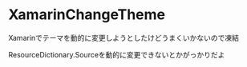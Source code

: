 # XamarinChangeTheme
Xamarinでテーマを動的に変更しようとしたけどうまくいかないので凍結

ResourceDictionary.Sourceを動的に変更できないとかがっかりだよ
